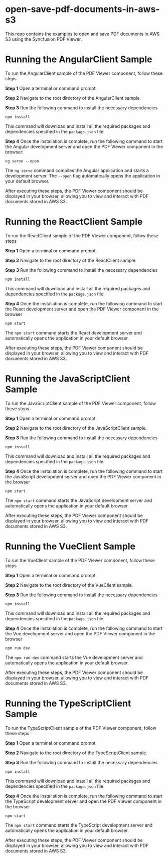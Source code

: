# open-save-pdf-documents-in-aws-s3

This repo contains the examples to open and save PDF documents in AWS S3 using the Syncfusion PDF Viewer.

# Running the AngularClient Sample

To run the AngularClient sample of the PDF Viewer component, follow these steps

**Step 1** Open a terminal or command prompt.

**Step 2**  Navigate to the root directory of the AngularClient sample.

**Step 3**  Run the following command to install the necessary dependencies

```
npm install
```
This command will download and install all the required packages and dependencies specified in the `package.json` file.

**Step 4**  Once the installation is complete, run the following command to start the Angular development server and open the PDF Viewer component in the browser:

```
ng serve --open
```
The `ng serve` command compiles the Angular application and starts a development server. The `--open` flag automatically opens the application in your default browser.

After executing these steps, the PDF Viewer component should be displayed in your browser, allowing you to view and interact with PDF documents stored in AWS S3.

# Running the ReactClient Sample

To run the ReactClient sample of the PDF Viewer component, follow these steps

**Step 1** Open a terminal or command prompt.

**Step 2** Navigate to the root directory of the ReactClient sample.

**Step 3** Run the following command to install the necessary dependencies

```
npm install
```

This command will download and install all the required packages and dependencies specified in the `package.json` file.

**Step 4** Once the installation is complete, run the following command to start the React development server and open the PDF Viewer component in the browser

```
npm start
```

The `npm start` command starts the React development server and automatically opens the application in your default browser.

After executing these steps, the PDF Viewer component should be displayed in your browser, allowing you to view and interact with PDF documents stored in AWS S3.

# Running the JavaScriptClient Sample

To run the JavaScriptClient sample of the PDF Viewer component, follow these steps

**Step 1** Open a terminal or command prompt.

**Step 2** Navigate to the root directory of the JavaScriptClient sample.

**Step 3** Run the following command to install the necessary dependencies

```
npm install
```

This command will download and install all the required packages and dependencies specified in the `package.json` file.

**Step 4** Once the installation is complete, run the following command to start the JavaScript development server and open the PDF Viewer component in the browser

```
npm start
```

The `npm start` command starts the JavaScript development server and automatically opens the application in your default browser.

After executing these steps, the PDF Viewer component should be displayed in your browser, allowing you to view and interact with PDF documents stored in AWS S3.

# Running the VueClient Sample

To run the VueClient sample of the PDF Viewer component, follow these steps

**Step 1** Open a terminal or command prompt.

**Step 2** Navigate to the root directory of the VueClient sample.

**Step 3** Run the following command to install the necessary dependencies

```
npm install
```

This command will download and install all the required packages and dependencies specified in the `package.json` file.

**Step 4** Once the installation is complete, run the following command to start the Vue development server and open the PDF Viewer component in the browser

```
npm run dev  
```

The `npm run dev` command starts the Vue development server and automatically opens the application in your default browser.

After executing these steps, the PDF Viewer component should be displayed in your browser, allowing you to view and interact with PDF documents stored in AWS S3.

# Running the TypeScriptClient Sample

To run the TypeScriptClient sample of the PDF Viewer component, follow these steps

**Step 1** Open a terminal or command prompt.

**Step 2** Navigate to the root directory of the TypeScriptClient sample.

**Step 3** Run the following command to install the necessary dependencies

```
npm install
```

This command will download and install all the required packages and dependencies specified in the `package.json` file.

**Step 4** Once the installation is complete, run the following command to start the TypeScript development server and open the PDF Viewer component in the browser

```
npm start
```

The `npm start` command starts the TypeScript development server and automatically opens the application in your default browser.

After executing these steps, the PDF Viewer component should be displayed in your browser, allowing you to view and interact with PDF documents stored in AWS S3.
